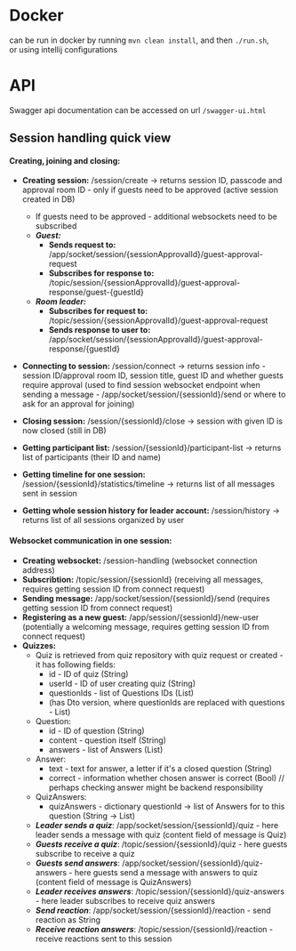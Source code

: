 # Docker

can be run in docker by running `mvn clean install`, and then `./run.sh`, \
or using intellij configurations

# API

Swagger api documentation can be accessed on url `/swagger-ui.html`

## Session handling quick view
#### Creating, joining and closing:
* **Creating session:** /session/create -> returns session ID, passcode and approval room ID - only if guests need to be approved (active session created in DB)
  * If guests need to be approved - additional websockets need to be subscribed
  * ***Guest:***
    * **Sends request to:** /app/socket/session/{sessionApprovalId}/guest-approval-request
    * **Subscribes for response to:** /topic/session/{sessionApprovalId}/guest-approval-response/guest-{guestId}
  * ***Room leader:***
    * **Subscribes for request to:** /topic/session/{sessionApprovalId}/guest-approval-request
    * **Sends response to user to:** /app/socket/session/{sessionApprovalId}/guest-approval-response/{guestId}

* **Connecting to session:** /session/connect -> returns session info - session ID/approval room ID, session title,
  guest ID and whether guests require approval (used to find session websocket endpoint when sending a message -
  /app/socket/session/{sessionId}/send or where to ask for an approval for joining)
* **Closing session:** /session/{sessionId}/close -> session with given ID is now closed (still in DB)
* **Getting participant list:** /session/{sessionId}/participant-list -> returns list of participants (their ID and
  name)
* **Getting timeline for one session:** /session/{sessionId}/statistics/timeline -> returns list of all messages sent in
  session
* **Getting whole session history for leader account:** /session/history -> returns list of all sessions organized by
  user
#### Websocket communication in one session:
* **Creating websocket:** /session-handling (websocket connection address)
* **Subscribtion:** /topic/session/{sessionId} (receiving all messages, requires getting session ID from connect
  request)
* **Sending message:** /app/socket/session/{sessionId}/send (requires getting session ID from connect request)
* **Registering as a new guest:** /app/session/{sessionId}/new-user (potentially a welcoming message, requires getting
  session ID from connect request)
* **Quizzes:**
  * Quiz is retrieved from quiz repository with quiz request or created - it has following fields:
    * id - ID of quiz (String)
    * userId - ID of user creating quiz (String)
    * questionIds - list of Questions IDs (List<String>)
    * (has Dto version, where questionIds are replaced with questions - List<Question>)
  * Question:
    * id - ID of question (String)
    * content - question itself (String)
    * answers - list of Answers (List<Answer>)
  * Answer:
    * text - text for answer, a letter if it's a closed question (String)
    * correct - information whether chosen answer is correct (Bool) // perhaps checking answer might be backend
      responsibility
  * QuizAnswers:
    * quizAnswers - dictionary questionId -> list of Answers for to this question (String -> List<Answer>)
  * ***Leader sends a quiz***: /app/socket/session/{sessionId}/quiz - here leader sends a message with quiz (content
    field of message is Quiz)
  * ***Guests receive a quiz***: /topic/session/{sessionId}/quiz - here guests subscribe to receive a quiz
  * ***Guests send answers***: /app/socket/session/{sessionId}/quiz-answers - here guests send a message with answers to
    quiz (content field of message is QuizAnswers)
  * ***Leader receives answers***: /topic/session/{sessionId}/quiz-answers - here leader subscribes to receive quiz
    answers
  * ***Send reaction***: /app/socket/session/{sessionId}/reaction - send reaction as String
  * ***Receive reaction answers***: /topic/session/{sessionId}/reaction - receive reactions sent to this session